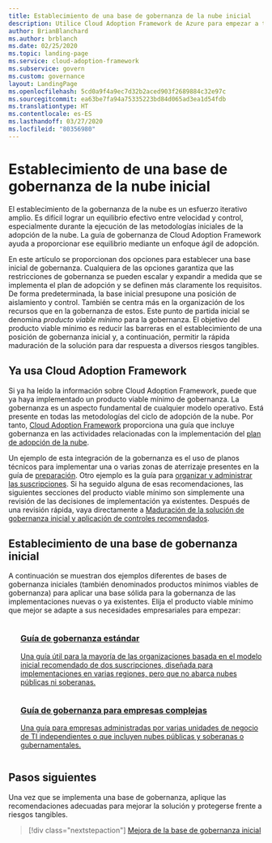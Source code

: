 ```yaml
---
title: Establecimiento de una base de gobernanza de la nube inicial
description: Utilice Cloud Adoption Framework de Azure para empezar a trabajar con la gobernanza de la nube mediante el establecimiento de una base inicial.
author: BrianBlanchard
ms.author: brblanch
ms.date: 02/25/2020
ms.topic: landing-page
ms.service: cloud-adoption-framework
ms.subservice: govern
ms.custom: governance
layout: LandingPage
ms.openlocfilehash: 5cd0a9f4a9ec7d32b2aced903f2689884c32e97c
ms.sourcegitcommit: ea63be7fa94a75335223bd84d065ad3ea1d54fdb
ms.translationtype: HT
ms.contentlocale: es-ES
ms.lasthandoff: 03/27/2020
ms.locfileid: "80356980"
---
```

# <a name="establish-an-initial-cloud-governance-foundation"></a>Establecimiento de una base de gobernanza de la nube inicial

El establecimiento de la gobernanza de la nube es un esfuerzo iterativo amplio. Es difícil lograr un equilibrio efectivo entre velocidad y control, especialmente durante la ejecución de las metodologías iniciales de la adopción de la nube. La guía de gobernanza de Cloud Adoption Framework ayuda a proporcionar ese equilibrio mediante un enfoque ágil de adopción.

En este artículo se proporcionan dos opciones para establecer una base inicial de gobernanza. Cualquiera de las opciones garantiza que las restricciones de gobernanza se pueden escalar y expandir a medida que se implementa el plan de adopción y se definen más claramente los requisitos. De forma predeterminada, la base inicial presupone una posición de aislamiento y control. También se centra más en la organización de los recursos que en la gobernanza de estos. Este punto de partida inicial se denomina _producto viable mínimo_ para la gobernanza. El objetivo del producto viable mínimo es reducir las barreras en el establecimiento de una posición de gobernanza inicial y, a continuación, permitir la rápida maduración de la solución para dar respuesta a diversos riesgos tangibles.

## <a name="already-using-the-cloud-adoption-framework"></a>Ya usa Cloud Adoption Framework

Si ya ha leído la información sobre Cloud Adoption Framework, puede que ya haya implementado un producto viable mínimo de gobernanza. La gobernanza es un aspecto fundamental de cualquier modelo operativo. Está presente en todas las metodologías del ciclo de adopción de la nube. Por tanto, [Cloud Adoption Framework](../index.md) proporciona una guía que incluye gobernanza en las actividades relacionadas con la implementación del [plan de adopción de la nube](../plan/index.md).

Un ejemplo de esta integración de la gobernanza es el uso de planos técnicos para implementar una o varias zonas de aterrizaje presentes en la guía de [preparación](../ready/index.md). Otro ejemplo es la guía para [organizar y administrar las suscripciones](../ready/azure-best-practices/organize-subscriptions.md). Si ha seguido alguna de esas recomendaciones, las siguientes secciones del producto viable mínimo son simplemente una revisión de las decisiones de implementación ya existentes. Después de una revisión rápida, vaya directamente a [Maduración de la solución de gobernanza inicial y aplicación de controles recomendados](./foundation-improvements.md).

## <a name="establish-an-initial-governance-foundation"></a>Establecimiento de una base de gobernanza inicial

A continuación se muestran dos ejemplos diferentes de bases de gobernanza iniciales (también denominados productos mínimos viables de gobernanza) para aplicar una base sólida para la gobernanza de las implementaciones nuevas o ya existentes. Elija el producto viable mínimo que mejor se adapte a sus necesidades empresariales para empezar:

<!-- markdownlint-disable MD033 -->

<ul class="panelContent cardsZ">
<li style="display: flex; flex-direction: column;">
    <a href="./guides/standard/index.md" style="display: flex; flex-direction: column; flex: 1 0 auto;">
        <div class="cardSize" style="flex: 1 0 auto; display: flex;">
            <div class="cardPadding" style="display: flex;">
                <div class="card">
                    <div class="cardText">
                        <h3>Guía de gobernanza estándar</h3>
                        <p>Una guía útil para la mayoría de las organizaciones basada en el modelo inicial recomendado de dos suscripciones, diseñada para implementaciones en varias regiones, pero que no abarca nubes públicas ni soberanas.</p>
                    </div>
                </div>
            </div>
        </div>
    </a>
</li>
<li style="display: flex; flex-direction: column;">
    <a href="./guides/complex/index.md" style="display: flex; flex-direction: column; flex: 1 0 auto;">
        <div class="cardSize" style="flex: 1 0 auto; display: flex;">
            <div class="cardPadding" style="display: flex;">
                <div class="card">
                    <div class="cardText">
                        <h3>Guía de gobernanza para empresas complejas</h3>
                        <p>Una guía para empresas administradas por varias unidades de negocio de TI independientes o que incluyen nubes públicas y soberanas o gubernamentales.</p>
                    </div>
                </div>
            </div>
        </div>
    </a>
</li>
</ul>
<!-- markdownlint-enable MD033 -->

## <a name="next-steps"></a>Pasos siguientes

Una vez que se implementa una base de gobernanza, aplique las recomendaciones adecuadas para mejorar la solución y protegerse frente a riesgos tangibles.

> [!div class="nextstepaction"]
> [Mejora de la base de gobernanza inicial](./foundation-improvements.md)
